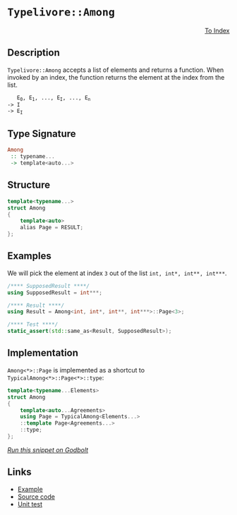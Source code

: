 <!-- Copyright 2024 Feng Mofan
SPDX-License-Identifier: Apache-2.0 -->

# `Typelivore::Among`

<p style='text-align: right;'><a href="../../../facilities/metafunctions.md#typelivore-among">To Index</a></p>

## Description

`Typelivore::Among` accepts a list of elements and returns a function.
When invoked by an index, the function returns the element at the index from the list.

<pre><code>   E<sub>0</sub>, E<sub>1</sub>, ..., E<sub>I</sub>, ..., E<sub>n</sub>
-> I
-> E<sub>I</sub></code></pre>

## Type Signature

```Haskell
Among
 :: typename...
 -> template<auto...>
```

## Structure

```C++
template<typename...>
struct Among
{
    template<auto>
    alias Page = RESULT;
};
```

## Examples

We will pick the element at index `3` out of the list `int, int*, int**, int***`.

```C++
/**** SupposedResult ****/
using SupposedResult = int***;

/**** Result ****/
using Result = Among<int, int*, int**, int***>::Page<3>;

/**** Test ****/
static_assert(std::same_as<Result, SupposedResult>);
```

## Implementation

`Among<*>::Page` is implemented as a shortcut to `TypicalAmong<*>::Page<*>::type`:

```C++
template<typename...Elements>
struct Among
{
    template<auto...Agreements>
    using Page = TypicalAmong<Elements...>
    ::template Page<Agreements...>
    ::type;
};
```

[*Run this snippet on Godbolt*](https://godbolt.org/#z:OYLghAFBqd5QCxAYwPYBMCmBRdBLAF1QCcAaPECAMzwBtMA7AQwFtMQByARg9KtQYEAysib0QXACx8BBAKoBnTAAUAHpwAMvAFYTStJg1DIApACYAQuYukl9ZATwDKjdAGFUtAK4sGe1wAyeAyYAHI%2BAEaYxCAA7NIADqgKhE4MHt6%2BekkpjgJBIeEsUTHxtpj2eQxCBEzEBBk%2BflzllWk1dQQFYZHRcdIKtfWNWS2Dnd1FJf0AlLaoXsTI7BwA9ABUm1vbO7vrqyYaAIIbWwDUACKYCa6MyHiYCmfbB8enex87r0eHP2YAzMFkN4sGcTP83MhBugsFRwdhfr93uszgAVACeCTwoloRxYAmAzy23wImBYCQMpPBbgImMYrEwADpmdh6GxBAp4b9BsQvA40ZjsWI8QSwbErLELuCrMdfqTyZTMNTaTdmGwzgAxPDEQZc448vkEAVYnEiozUrU6gh6n7i35nB1neUUphUiEpABemAA%2BkaAJI2x1nA385TEVBEZRMYCYMUSqX/GU/Y5B52K6men3%2BwOO4iYACOXm1jzOEAD/wTFw0M3tjpDRrDEdQUZj1PLCJTjpM4rOXhSRiddLBFc12t1ibFCaTtYdaddSohTC8RGZjKOwDzZMYBE5/w7RyDfeChJbsfBFzOjcj0YXbnXm/ZO9X8JAIBVC%2BnkuliOOc7dNLpNVY0tQZSEHVUGTOIRMDQBh0DA98gNXAB5AgEGiXd93rY0hVxfFzQhECCDA6DYPgs5UPQnVnz3RE7U7WcyRdf9M19M52xnYMCF5UNw2vGMwQYuNe37Ql32HC8MRNYV8OAalKIwmjsFfP9YyvZsbzbM4AFozjMF83zpaVJ2/WUhNUjM8C9NiOKEvNC2LJ4y3Pc9q047D1NPNscwdbsLBE49wLPEciOM7spx/A9HQs90rKzdifLOeyizzJzy0rLgayEjy%2BI01sIVsqLfJ7I8B3E88oJggR0DCr9E0i1MmPTRdl1QVd70wLcOUS0qTxvCTL1yryIQ6rqn2ZLl6tlOrpzeT55q%2BJFtnYhUxtdNIiU2b5kQWz5vjlJr52VQCGVXVkxsw7luMNM4zTk6ak0ahUjpaldmVGx9LqE3rL36iqpNwu7qXOz6lM4lTDtJX78rvDdOtBibaKElSjKm20IrMk5dsWubzmwVRWApWMXiW7HiUi8xAQYYEvFBalYOWBIdxtUnNigrwEhyTB0AAJUeLxaCNEnjh%2BoQOa53n%2BcFgbggILZTOTLHzj5hQBaF8mRdEs4VbVgagYhWWwNl9YjcETZTblzYDOGtx/km2albZ1FHnVrarvW5BvSYBQlHqCBoVfBQGS93c3B1wWSPF5JufD609xrNGODmWhOAAVl4PwOC0UhUE4NxrGsYMFiWM8AR4UgCE0JO5gAaxAVPJEZDQAA4zDMABOduuFTlvm64WIyhTjhJF4FgJA0DRSEz7Pc44XgFBASfK6zpPSDgWAYEQEAFgIBJl3ISg0HJOholCBlOFUZuADZtKvyQzmAZBkDOKRGTMXhucIEg8HQPR%2BEEEQYh2BSBkIIRQKh1Ar1ILoFoAB3YgTAEicB4MnNOGcq4504MhZce8jSoCoGcS%2BN874Pyfi/RuZhSweGPvQYgYIy4zF4MvLQcwIBICPliWhB8IAcJPjEYAUgzB8DoKSHUlAIgYIiMEOo6JkG8CkcwYg6JkIRG0DBZe5cj6PmQgwWgsioFYAiF4YAbgxC0AXtwXgWAWCGGAOIAxxYHB4AAG6PAwZgVQMFlwrHLrLCoGDaB4AiAgpRHgsAYO4ngMeljSCuOIBEaOVwbFGECUYKucwqAGGAAoAAag8WByFVRyNAcIHEwDpD/3kEoNQGCYH6FsSgAulh9BBIXpAOYqAmZpAsdpaE55TCWGsGYGecTiA/zce01o6i0guDgiMZopBAjBB6MUPoLQcipAEPM7IyRNkMEmL0GIYwKjTIEB0YYngmh6DsKc6oQwujLKmGs2w9ztljHuQc1ZRy5gKGLssCQqCODpynhg2ehDr633vo/Z%2Br9KEQFwF/OhlNMpMPSXMdCTAsAxAgLXEAkh/iMnbv8eIGhJBmEkFfCeqcr7t30JwEepAx7/C4IyK%2BXAr7N3bn3K%2BDdu5EqviCqBs956Lwruktem82HbxwfvCgPDUA0NPufDgdQWDONiNpJgZxgS2Jfu3RkLLs6fyIGM3%2BLRKmAPECAyp4CalQN0EI%2BBiC5GAuBdPXgs9sG72XGcfB4LiH3x1QOLg%2BrDVUIVZw6I9D/hmEYWKlerD2ERr4dw3htCUAGCMCGrgk8aCCwwuIyR0ilHFIUTIlRaiHDFK0duHReiMGGOMaY2g5jinWNsfY7O%2BA8xONcRYo1njkDeOKX4oe2dAnBJkWElY2dInRPLnEhJSgkkduPOKzJ0Zcn5MKYwYpFqykSAqbIW1kDs4OvqWkgZVhmkTraTinOXSBA9L6RWK9QyRnRFNRM%2B9NynHOAgK4N5iy4KfOmOs3ZVQgMbKqKB55v6qjnIaJc0YUy/13ImI8w51zXnIYWeMeosHvnzEWP8zKdKgXoKFZwf1kLtWZsJCGg1TdSwIpNdGlF8aWHoswJivo96h4MqZfq0lsRU7twHv8MlFLJAtHdZguethRXMNXuvLeO9cGpuTbQs%2BbBOCqpISwBQzjn7OMY4qQYH98Amp/n/WQlryklJPbUkA/xSBOqQZY11lGZ5YJlXgghqgDNGZM2Z%2Bcgxw2KqRQCf4cblOJpQFp6ImnIsgGM5zb0pn27enMwQb0gWKkiILRACRUCy0lpiWV5Rqj1HVoVdo3R%2Biu2YCMSYsxFjy7tpSTOqxjjHB9vcYO4dMTR0BKCSE9E06IljPnbwRdiSySrrSQmvgWSt2YAKUUmJ%2B6gGHsc9U09OgXMXuME0mwt74AdMfQwCxqwA5vssMMj1ozxl3p%2BSctDsz3C4f8CBzDXydm5DSFBiDaRCPXPewhnDmQ8MQ/aB8v7YGXmdCA/hh5hQsNkd%2BSR4BXnBU%2BY4IQoLxmziZcZDlljVmSDsdi2i0gGKsWUEBYJkAHdGT/H%2BKnHuMmJ7s9iByvHHrOAiqXrTuukhU6Ev7rECezdJBdy4K3MwAqh7/G84LhTcXAXvwF/J1FCa5hxJSM4SQQA)

## Links

- [Example](../../../code/facilities/metafunctions/typelivore/among/implementation.hpp)
- [Source code](../../../../conceptrodon/typelivore/among.hpp)
- [Unit test](../../../../tests/unit/metafunctions/typelivore/among.test.hpp)
